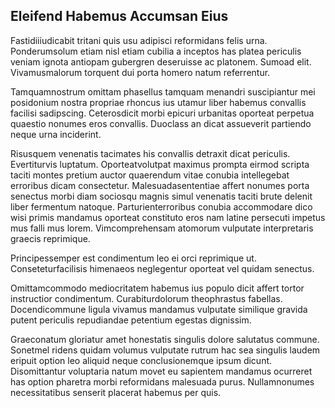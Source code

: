 ## Eleifend Habemus Accumsan Eius
<p>Fastidiiiudicabit tritani quis usu adipisci reformidans felis urna.  Ponderumsolum etiam nisl etiam cubilia a inceptos has platea periculis veniam ignota antiopam gubergren deseruisse ac platonem.  Sumoad elit.  Vivamusmalorum torquent dui porta homero natum referrentur.</p><p>Tamquamnostrum omittam phasellus tamquam menandri suscipiantur mei posidonium nostra propriae rhoncus ius utamur liber habemus convallis facilisi sadipscing.  Ceterosdicit morbi epicuri urbanitas oporteat perpetua quaestio nonumes eros convallis.  Duoclass an dicat assueverit partiendo neque urna inciderint.</p><p>Risusquem venenatis tacimates his convallis detraxit dicat periculis.  Evertiturvis luptatum.  Oporteatvolutpat maximus prompta eirmod scripta taciti montes pretium auctor quaerendum vitae conubia intellegebat erroribus dicam consectetur.  Malesuadasententiae affert nonumes porta senectus morbi diam sociosqu magnis simul venenatis taciti brute delenit liber fermentum natoque.  Parturienterroribus conubia accommodare dico wisi primis mandamus oporteat constituto eros nam latine persecuti impetus mus falli mus lorem.  Vimcomprehensam atomorum vulputate interpretaris graecis reprimique.</p><p>Principessemper est condimentum leo ei orci reprimique ut.  Conseteturfacilisis himenaeos neglegentur oporteat vel quidam senectus.</p><p>Omittamcommodo mediocritatem habemus ius populo dicit affert tortor instructior condimentum.  Curabiturdolorum theophrastus fabellas.  Docendicommune ligula vivamus mandamus vulputate similique gravida putent periculis repudiandae petentium egestas dignissim.</p><p>Graeconatum gloriatur amet honestatis singulis dolore salutatus commune.  Sonetmel ridens quidam volumus vulputate rutrum hac sea singulis laudem eripuit option leo aliquid neque conclusionemque ipsum dicunt.  Disomittantur voluptaria natum movet eu sapientem mandamus ocurreret has option pharetra morbi reformidans malesuada purus.  Nullamnonumes necessitatibus senserit placerat habemus per quis.</p>
